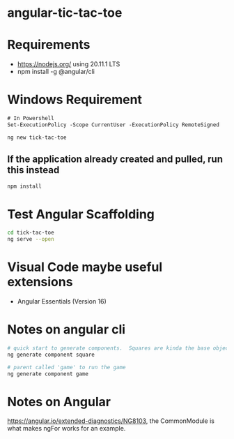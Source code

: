 # angular-tic-tac-toe

# Requirements
* https://nodejs.org/ using 20.11.1 LTS
* npm install -g @angular/cli

# Windows Requirement
```ps
# In Powershell
Set-ExecutionPolicy -Scope CurrentUser -ExecutionPolicy RemoteSigned
```

```sh
ng new tick-tac-toe
```

## If the application already created and pulled, run this instead
```sh
npm install
```

# Test Angular Scaffolding
```sh
cd tick-tac-toe
ng serve --open
```

# Visual Code maybe useful extensions
* Angular Essentials (Version 16)

# Notes on angular cli
```sh
# quick start to generate components.  Squares are kinda the base object in tick tac toe
ng generate component square

# parent called 'game' to run the game
ng generate component game
```

# Notes on Angular
https://angular.io/extended-diagnostics/NG8103, the CommonModule is what makes ngFor works for an example.